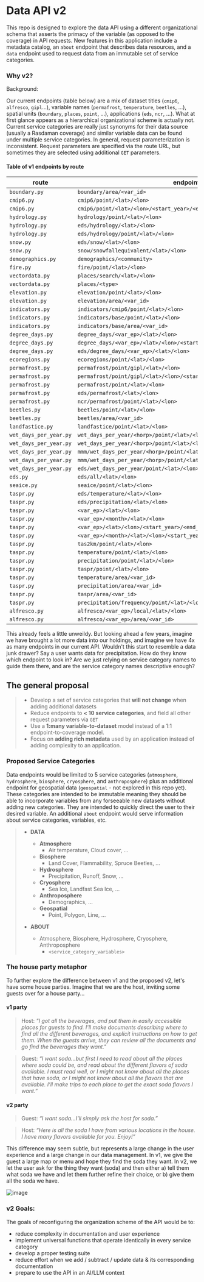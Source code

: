 # Data API v2

This repo is designed to explore the data API using a different organizational schema that asserts the primacy of the variable (as opposed to the coverage) in API requests. New features in this application include a metadata catalog, an `about` endpoint that describes data resources, and a `data` endpoint used to request data from an immutable set of service categories.

### Why v2?

Background:

Our current endpoints (table below) are a mix of dataset titles (`cmip6`, `alfresco`, `gipl`...), variable names (`permafrost`, `temperature`, `beetles`, ...), spatial units (`boundary`, `places`, `point`, ...), applications (`eds`, `ncr`, ...). What at first glance appears as a hierarchical organizational scheme is actually not. Current service categories are really just synonyms for their data source (usually a Rasdaman coverage) and similar variable data can be found under multiple service categories. In general, request parameterization is inconsistent. Request parameters are specified via the route URL, but sometimes they are selected using additional `GET` parameters.

#### Table of v1 endpoints by route
|route|endpoint|
|--------|-------|
|`boundary.py`|`boundary/area/<var_id>`|
|`cmip6.py`|`cmip6/point/<lat>/<lon>`|
|`cmip6.py`|`cmip6/point/<lat>/<lon>/<start_year>/<end_year>`|
|`hydrology.py`|`hydrology/point/<lat>/<lon>`|
|`hydrology.py`|`eds/hydrology/<lat>/<lon>`|
|`hydrology.py`|`eds/hydrology/point/<lat>/<lon>`|
|`snow.py`|`eds/snow/<lat>/<lon>`|
|`snow.py`|`snow/snowfallequivalent/<lat>/<lon>`|
|`demographics.py`|`demographics/<community>`|
|`fire.py`|`fire/point/<lat>/<lon>`|
|`vectordata.py`|`places/search/<lat>/<lon>`|
|`vectordata.py`|`places/<type>`|
|`elevation.py`|`elevation/point/<lat>/<lon>`|
|`elevation.py`|`elevation/area/<var_id>`|
|`indicators.py`|`indicators/cmip6/point/<lat>/<lon>`|
|`indicators.py`|`indicators/base/point/<lat>/<lon>`|
|`indicators.py`|`indicators/base/area/<var_id>`|
|`degree_days.py`|`degree_days/<var_ep>/<lat>/<lon>`|
|`degree_days.py`|`degree_days/<var_ep>/<lat>/<lon>/<start_year>/<end_year>`|
|`degree_days.py`|`eds/degree_days/<var_ep>/<lat>/<lon>`|
|`ecoregions.py`|`ecoregions/point/<lat>/<lon>`|
|`permafrost.py`|`permafrost/point/gipl/<lat>/<lon>`|
|`permafrost.py`|`permafrost/point/gipl/<lat>/<lon>/<start_year>/<end_year>`|
|`permafrost.py`|`permafrost/point/<lat>/<lon>`|
|`permafrost.py`|`eds/permafrost/<lat>/<lon>`|
|`permafrost.py`|`ncr/permafrost/point/<lat>/<lon>`|
|`beetles.py`|`beetles/point/<lat>/<lon>`|
|`beetles.py`|`beetles/area/<var_id>`|
|`landfastice.py`|`landfastice/point/<lat>/<lon>`|
|`wet_days_per_year.py`|`wet_days_per_year/<horp>/point/<lat>/<lon>`|
|`wet_days_per_year.py`|`wet_days_per_year/<horp>/point/<lat>/<lon>/<start_year>/<end_year>`|
|`wet_days_per_year.py`|`mmm/wet_days_per_year/<horp>/point/<lat>/<lon>`|
|`wet_days_per_year.py`|`mmm/wet_days_per_year/<horp>/point/<lat>/<lon>/<start_year>/<end_year>`|
|`wet_days_per_year.py`|`eds/wet_days_per_year/point/<lat>/<lon>`|
|`eds.py`|`eds/all/<lat>/<lon>`|
|`seaice.py`|`seaice/point/<lat>/<lon>`|
|`taspr.py`|`eds/temperature/<lat>/<lon>`|
|`taspr.py`|`eds/precipitation/<lat>/<lon>`|
|`taspr.py`|`<var_ep>/<lat>/<lon>`|
|`taspr.py`|`<var_ep>/<month>/<lat>/<lon>`|
|`taspr.py`|`<var_ep>/<lat>/<lon>/<start_year>/<end_year>`|
|`taspr.py`|`<var_ep>/<month>/<lat>/<lon>/<start_year>/<end_year>`|
|`taspr.py`|`tas2km/point/<lat>/<lon>`|
|`taspr.py`|`temperature/point/<lat>/<lon>`|
|`taspr.py`|`precipitation/point/<lat>/<lon>`|
|`taspr.py`|`taspr/point/<lat>/<lon>`|
|`taspr.py`|`temperature/area/<var_id>`|
|`taspr.py`|`precipitation/area/<var_id>`|
|`taspr.py`|`taspr/area/<var_id>`|
|`taspr.py`|`precipitation/frequency/point/<lat>/<lon>`|
|`alfresco.py`|`alfresco/<var_ep>/local/<lat>/<lon>`|
|`alfresco.py`|`alfresco/<var_ep>/area/<var_id>`|

This already feels a little unweildy. But looking ahead a few years, imagine we have brought a lot more data into our holdings, and imagine we have 4x as many endpoints in our current API. Wouldn't this start to resemble a data junk drawer? Say a user wants data for precipitation. How do they know which endpoint to look in? Are we just relying on service category names to guide them there, and are the service category names descriptive enough? 

## The general proposal
>- Develop a set of service categories that **will not change** when adding additional datasets
>- Reduce endpoints to **< 10 service categories**, and field all other request parameters via `GET`
>- Use a **1:many variable-to-dataset** model instead of a 1:1 endpoint-to-coverage model.
>- Focus on **adding rich metadata** used by an application instead of adding complexity to an application.

### Proposed Service Categories
Data endpoints would be limited to 5 service categories (`atmosphere`, `hydrosphere`, `biosphere`, `cryosphere`, and `anthroposphere`) plus an additional endpoint for geospatial data (`geospatial` - not explored in this repo yet). These categories are intended to be immutable meaning they should be able to incorporate variables from any forseeable new datasets without adding new categories. They are intended to quickly direct the user to their desired variable. An additional `about` endpoint would serve information about service categories, variables, etc.

>- **DATA**
>    - **Atmosphere**
>       - Air temperature, Cloud cover, ...
>    - **Biosphere**
>       - Land Cover, Flammability, Spruce Beetles, ...
>    - **Hydrosphere**
>       - Precipitation, Runoff, Snow, ...
>    - **Cryosphere**
>       - Sea Ice, Landfast Sea Ice, ...
>    - **Anthroposphere**
>       - Demographics, ...
>    - **Geospatial**
>       - Point, Polygon, Line, ...
>
>- **ABOUT**
>    - Atmosphere, Biosphere, Hydrosphere, Cryosphere, Anthroposphere
>        - `<service_category_variables>` 

### The house party metaphor

To further explore the difference between v1 and the proposed v2, let's have some house parties. Imagine that we are the host, inviting some guests over for a house party...

#### v1 party
>Host: _"I got all the beverages, and put them in easily accessible places for guests to find. I'll make documents describing where to find all the different beverages, and explicit instructions on how to get them. When the guests arrive, they can review all the documents and go find the beverages they want."_

>Guest: _“I want soda...but first I need to read about all the places where soda could be, and read about the different flavors of soda available. I must read well, or I might not know about all the places that have soda, or I might not know about all the flavors that are available. I’ll make trips to each place to get the exact soda flavors I want.”_

#### v2 party
>Guest: _“I want soda...I'll simply ask the host for soda.”_

>Host: _“Here is all the soda I have from various locations in the house. I have many flavors available for you. Enjoy!”_

This difference may seem subtle, but represents a large change in the user experience and a large change in our data management. In v1, we give the guest a large map or menu and hope they find the soda they want. In v2, we let the user ask for the thing they want (soda) and then either a) tell them what soda we have and let them further refine their choice, or b) give them all the soda we have.  

![image](https://github.com/user-attachments/assets/68ebc214-beb4-4da4-a9c4-fe24b22670b3)

### v2 Goals:
The goals of reconfiguring the organization scheme of the API would be to:
- reduce complexity in documentation and user experience
- implement universal functions that operate identically in every service category
- develop a proper testing suite
- reduce effort when we add / subtract / update data & its corresponding documentation
- prepare to use the API in an AI/LLM context

